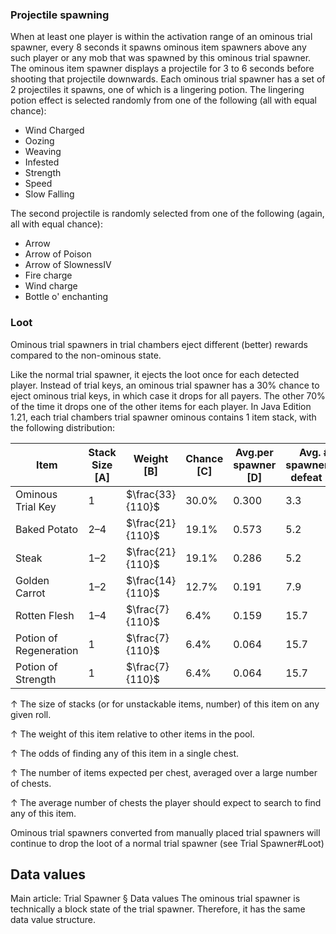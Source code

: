 ### Projectile spawning
When at least one player is within the activation range of an ominous trial spawner, every 8 seconds it spawns ominous item spawners above any such player or any mob that was spawned by this ominous trial spawner. The ominous item spawner displays a projectile for 3 to 6 seconds before shooting that projectile downwards. Each ominous trial spawner has a set of 2 projectiles it spawns, one of which is a lingering potion. The lingering potion effect is selected randomly from one of the following (all with equal chance):

- Wind Charged
- Oozing
- Weaving
- Infested
- Strength
- Speed
- Slow Falling

The second projectile is randomly selected from one of the following (again, all with equal chance):

- Arrow
- Arrow of Poison
- Arrow of SlownessIV
- Fire charge
- Wind charge
- Bottle o' enchanting

### Loot
Ominous trial spawners in trial chambers eject different (better) rewards compared to the non-ominous state.

Like the normal trial spawner, it ejects the loot once for each detected player. Instead of trial keys, an ominous trial spawner has a 30% chance to eject ominous trial keys, in which case it drops for all payers.  The other 70% of the time it drops one of the other items for each player.
In Java Edition 1.21, each trial chambers trial spawner ominous contains 1 item stack,  with the following distribution: 

| Item                   | Stack Size  [A] | Weight   [B]     | Chance   [C] | Avg.per spawner   [D] | Avg. # spawnersto defeat   [E] |
|------------------------|-----------------|------------------|--------------|-----------------------|--------------------------------|
| Ominous Trial Key      | 1               | $\frac{33}{110}$ | 30.0%        | 0.300                 | 3.3                            |
| Baked Potato           | 2–4             | $\frac{21}{110}$ | 19.1%        | 0.573                 | 5.2                            |
| Steak                  | 1–2             | $\frac{21}{110}$ | 19.1%        | 0.286                 | 5.2                            |
| Golden Carrot          | 1–2             | $\frac{14}{110}$ | 12.7%        | 0.191                 | 7.9                            |
| Rotten Flesh           | 1–4             | $\frac{7}{110}$  | 6.4%         | 0.159                 | 15.7                           |
| Potion of Regeneration | 1               | $\frac{7}{110}$  | 6.4%         | 0.064                 | 15.7                           |
| Potion of Strength     | 1               | $\frac{7}{110}$  | 6.4%         | 0.064                 | 15.7                           |



↑ The size of stacks (or for unstackable items, number) of this item on any given roll.

↑ The weight of this item relative to other items in the pool.

↑ The odds of finding any of this item in a single chest.

↑ The number of items expected per chest, averaged over a large number of chests.

↑ The average number of chests the player should expect to search to find any of this item.



Ominous trial spawners converted from manually placed trial spawners will continue to drop the loot of a normal trial spawner (see Trial Spawner#Loot)

## Data values
Main article: Trial Spawner § Data values
The ominous trial spawner is technically a block state of the trial spawner. Therefore, it has the same data value structure.


